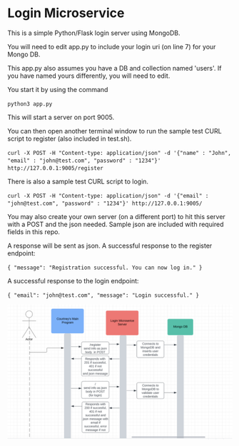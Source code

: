 # Login Microservice

This is a simple Python/Flask login server using MongoDB. 

You will need to edit app.py to include your login uri (on line 7) for your Mongo DB. 

This app.py also assumes you have a DB and collection named 'users'. If you have named yours differently, you will need to edit. 

You start it by using the command

`python3 app.py`

This will start a server on port 9005.

You can then open another terminal window to run the sample test CURL script to register (also included in test.sh).

`
curl -X POST -H "Content-type: application/json" -d '{"name" : "John", "email" : "john@test.com", "password" : "1234"}' http://127.0.0.1:9005/register
`

There is also a sample test CURL script to login.

`
curl -X POST -H "Content-type: application/json" -d '{"email" : "john@test.com", "password" : "1234"}' http://127.0.0.1:9005/
`

You may also create your own server (on a different port) to hit this server with a POST and the json needed. Sample json are included with required fields in this repo. 

A response will be sent as json. A successful response to the register endpoint:

`
{
  "message": "Registration successful. You can now log in."
}
`

A successful response to the login endpoint:

`
{
  "email": "john@test.com",
  "message": "Login successful."
}
`

![UML Diagram](uml.png)